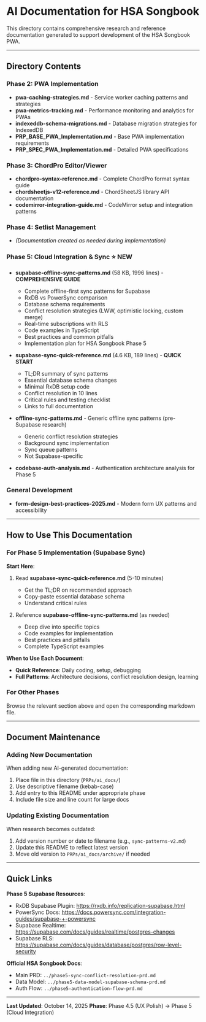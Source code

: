# AI Documentation for HSA Songbook

This directory contains comprehensive research and reference documentation generated to support development of the HSA Songbook PWA.

---

## Directory Contents

### Phase 2: PWA Implementation
- **pwa-caching-strategies.md** - Service worker caching patterns and strategies
- **pwa-metrics-tracking.md** - Performance monitoring and analytics for PWAs
- **indexeddb-schema-migrations.md** - Database migration strategies for IndexedDB
- **PRP_BASE_PWA_Implementation.md** - Base PWA implementation requirements
- **PRP_SPEC_PWA_Implementation.md** - Detailed PWA specifications

### Phase 3: ChordPro Editor/Viewer
- **chordpro-syntax-reference.md** - Complete ChordPro format syntax guide
- **chordsheetjs-v12-reference.md** - ChordSheetJS library API documentation
- **codemirror-integration-guide.md** - CodeMirror setup and integration patterns

### Phase 4: Setlist Management
- *(Documentation created as needed during implementation)*

### Phase 5: Cloud Integration & Sync ⭐ NEW
- **supabase-offline-sync-patterns.md** (58 KB, 1996 lines) - **COMPREHENSIVE GUIDE**
  - Complete offline-first sync patterns for Supabase
  - RxDB vs PowerSync comparison
  - Database schema requirements
  - Conflict resolution strategies (LWW, optimistic locking, custom merge)
  - Real-time subscriptions with RLS
  - Code examples in TypeScript
  - Best practices and common pitfalls
  - Implementation plan for HSA Songbook Phase 5

- **supabase-sync-quick-reference.md** (4.6 KB, 189 lines) - **QUICK START**
  - TL;DR summary of sync patterns
  - Essential database schema changes
  - Minimal RxDB setup code
  - Conflict resolution in 10 lines
  - Critical rules and testing checklist
  - Links to full documentation

- **offline-sync-patterns.md** - Generic offline sync patterns (pre-Supabase research)
  - Generic conflict resolution strategies
  - Background sync implementation
  - Sync queue patterns
  - Not Supabase-specific

- **codebase-auth-analysis.md** - Authentication architecture analysis for Phase 5

### General Development
- **form-design-best-practices-2025.md** - Modern form UX patterns and accessibility

---

## How to Use This Documentation

### For Phase 5 Implementation (Supabase Sync)

**Start Here**:
1. Read **supabase-sync-quick-reference.md** (5-10 minutes)
   - Get the TL;DR on recommended approach
   - Copy-paste essential database schema
   - Understand critical rules

2. Reference **supabase-offline-sync-patterns.md** (as needed)
   - Deep dive into specific topics
   - Code examples for implementation
   - Best practices and pitfalls
   - Complete TypeScript examples

**When to Use Each Document**:
- **Quick Reference**: Daily coding, setup, debugging
- **Full Patterns**: Architecture decisions, conflict resolution design, learning

### For Other Phases

Browse the relevant section above and open the corresponding markdown file.

---

## Document Maintenance

### Adding New Documentation

When adding new AI-generated documentation:
1. Place file in this directory (`PRPs/ai_docs/`)
2. Use descriptive filename (kebab-case)
3. Add entry to this README under appropriate phase
4. Include file size and line count for large docs

### Updating Existing Documentation

When research becomes outdated:
1. Add version number or date to filename (e.g., `sync-patterns-v2.md`)
2. Update this README to reflect latest version
3. Move old version to `PRPs/ai_docs/archive/` if needed

---

## Quick Links

**Phase 5 Supabase Resources**:
- RxDB Supabase Plugin: https://rxdb.info/replication-supabase.html
- PowerSync Docs: https://docs.powersync.com/integration-guides/supabase-+-powersync
- Supabase Realtime: https://supabase.com/docs/guides/realtime/postgres-changes
- Supabase RLS: https://supabase.com/docs/guides/database/postgres/row-level-security

**Official HSA Songbook Docs**:
- Main PRD: `../phase5-sync-conflict-resolution-prd.md`
- Data Model: `../phase5-data-model-supabase-schema-prd.md`
- Auth Flow: `../phase5-authentication-flow-prd.md`

---

**Last Updated**: October 14, 2025
**Phase**: Phase 4.5 (UX Polish) → Phase 5 (Cloud Integration)